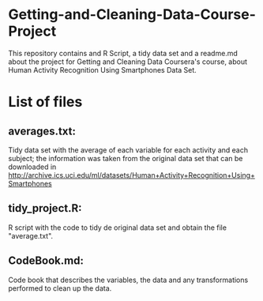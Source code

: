 # Getting-and-Cleaning-Data-Course-Project
This repository contains and R Script, a tidy data set and a readme.md about the project for Getting and Cleaning Data Coursera's course, about Human Activity Recognition Using Smartphones Data Set.

# List of files

## averages.txt:
Tidy data set with the average of each variable for each activity and each subject; the information was taken from the original data set that can be downloaded in http://archive.ics.uci.edu/ml/datasets/Human+Activity+Recognition+Using+Smartphones 

## tidy_project.R:
R script with the code to tidy de original data set and obtain the file "average.txt".

## CodeBook.md:
Code book that describes the variables, the data and any transformations performed to clean up the data.
